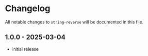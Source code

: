 # Changelog

All notable changes to `string-reverse` will be documented in this file.

## 1.0.0 - 2025-03-04

- initial release
